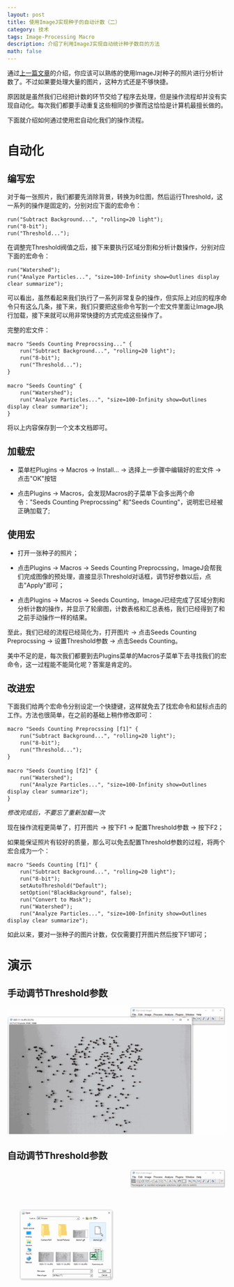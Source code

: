 ```yaml
---
layout: post
title: 使用ImageJ实现种子的自动计数（二）
category: 技术
tags: Image-Processing Macro
description: 介绍了利用ImageJ实现自动统计种子数目的方法
math: false
---
```


通过[上一篇文章](http://wenxuan.info/blog/2016/06/25/count-seeds-automatically-using-imagej-1.html)的介绍，你应该可以熟练的使用ImageJ对种子的照片进行分析计数了。不过如果要处理大量的图片，这种方式还是不够快捷。

原因就是虽然我们已经把计数的环节交给了程序去处理，但是操作流程却并没有实现自动化。每次我们都要手动重复这些相同的步骤而这恰恰是计算机最擅长做的。

下面就介绍如何通过使用宏自动化我们的操作流程。

<!-- more -->

自动化
======

编写宏
------

对于每一张照片，我们都要先消除背景，转换为8位图，然后运行Threshold，这一系列的操作是固定的，分别对应下面的宏命令：

```
run("Subtract Background...", "rolling=20 light");
run("8-bit");
run("Threshold...");
```

在调整完Threshold阀值之后，接下来要执行区域分割和分析计数操作，分别对应下面的宏命令：

```
run("Watershed");
run("Analyze Particles...", "size=100-Infinity show=Outlines display clear summarize");
```

可以看出，虽然看起来我们执行了一系列非常复杂的操作，但实际上对应的程序命令只有这么几条，接下来，我们只要把这些命令写到一个宏文件里面让ImageJ执行加载，接下来就可以用非常快捷的方式完成这些操作了。

完整的宏文件：

```
macro "Seeds Counting Preprocssing..." {
	run("Subtract Background...", "rolling=20 light");
	run("8-bit");
	run("Threshold...");
}

macro "Seeds Counting" {
	run("Watershed");
	run("Analyze Particles...", "size=100-Infinity show=Outlines display clear summarize");
}
```

将以上内容保存到一个文本文档即可。

加载宏
------

* 菜单栏Plugins -> Macros -> Install... -> 选择上一步骤中编辑好的宏文件 -> 点击"OK"按钮

* 点击Plugins -> Macros，会发现Macros的子菜单下会多出两个命令："Seeds Counting Preprocssing" 和"Seeds Counting"，说明宏已经被正确加载了;

使用宏
------

* 打开一张种子的照片；

* 点击Plugins -> Macros -> Seeds Counting Preprocssing，ImageJ会帮我们完成图像的预处理，直接显示Threshold对话框，调节好参数以后，点击"Apply"即可；

* 点击Plugins -> Macros -> Seeds
Counting，ImageJ已经完成了区域分割和分析计数的操作，并显示了轮廓图，计数表格和汇总表格，我们已经得到了和之前手动操作一样的结果。

至此，我们已经的流程已经简化为，打开图片 -> 点击Seeds Counting Preprocssing ->
设置Threshold参数 -> 点击Seeds Counting。

美中不足的是，每次我们都要到去Plugins菜单的Macros子菜单下去寻找我们的宏命令，这一过程能不能简化呢？答案是肯定的。

改进宏
------

下面我们给两个宏命令分别设定一个快捷键，这样就免去了找宏命令和鼠标点击的工作。方法也很简单，在之前的基础上稍作修改即可：

```
macro "Seeds Counting Preprocssing [f1]" {
	run("Subtract Background...", "rolling=20 light");
	run("8-bit");
	run("Threshold...");
}

macro "Seeds Counting [f2]" {
	run("Watershed");
	run("Analyze Particles...", "size=100-Infinity show=Outlines display clear summarize");
}
```

*修改完成后，不要忘了重新加载一次*

现在操作流程更简单了，打开图片 -> 按下F1 -> 配置Threshold参数 -> 按下F2；

如果能保证照片有较好的质量，那么可以免去配置Threshold参数的过程，将两个宏合成为一个：

```
macro "Seeds Counting [f1]" {
	run("Subtract Background...", "rolling=20 light");
	run("8-bit");
    setAutoThreshold("Default");
    setOption("BlackBackground", false);
    run("Convert to Mask");
	run("Watershed");
	run("Analyze Particles...", "size=100-Infinity show=Outlines display clear summarize");
```

如此以来，要对一张种子的图片计数，仅仅需要打开图片然后按下F1即可；

演示
====

手动调节Threshold参数
---------------------

![demo1](/res/img/2016-06-25-count-seeds-using-imagej/demo1.gif)

自动调节Threshold参数
---------------------

![demo2](/res/img/2016-06-25-count-seeds-using-imagej/demo2.gif)

